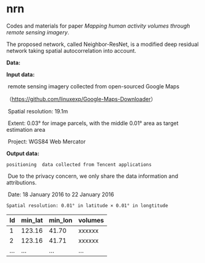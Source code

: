 # nrn
Codes and materials for paper *Mapping human activity volumes through remote sensing imagery*.

The proposed network, called Neighbor-ResNet, is a modified deep residual network taking spatial autocorrelation into account. 

**Data:**

**Input data:** 

​	remote sensing imagery collected from open-sourced Google Maps

   （<https://github.com/linuxexp/Google-Maps-Downloader>）

​	Spatial resolution: 19.1m

​	Extent: 0.03° for image parcels, with the middle 0.01° area as target estimation area

​	Project: WGS84 Web Mercator

**Output data:**

 	positioning  data collected from Tencent applications

​	 Due to the privacy concern, we only share the data information and attributions.

​	 Date: 18 January 2016 to 22 January 2016

 	Spatial resolution: 0.01° in latitude × 0.01° in longtitude

| Id   | min_lat | min_lon | volumes |
| ---- | ------- | ------- | ------- |
| 1    | 123.16  | 41.70   | xxxxxx  |
| 2    | 123.16  | 41.71   | xxxxxx  |
| …    | …       | …       | …       |

